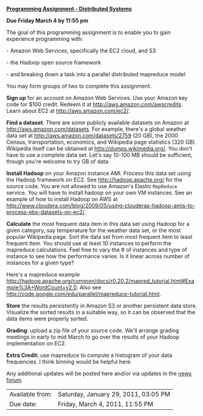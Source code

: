 <strong><a href='http://moodle.cs.colorado.edu/mod/assignment/view.php?id=252' title='Programming Assignment - Distributed Systems'>Programming Assignment - Distributed Systems</a></strong>

<p><span><strong>Due Friday March 4 by 11:55 pm</strong></span><span><strong><br /></strong></span></p>

<p>The goal of this programming assignment is to enable you to gain experience programming with:</p>

<p>- Amazon Web Services, specifically the EC2 cloud, and S3</p>

<p>- the Hadoop open source framework</p>

<p>- and breaking down a task into a parallel distributed mapreduce model</p>

<p>You may form groups of two to complete this assignment.</p>

<p><strong>Sign up</strong> for an account on Amazon Web Services.  Use your Amazon key code for $100 credit.  Redeem it at <a href='http://aws.amazon.com/awscredits'><a href='http://aws.amazon.com/awscredits'>http://aws.amazon.com/awscredits</a></a>.  Learn about EC2 at <a href='http://aws.amazon.com/ec2/' title='Amazon EC2'><a href='http://aws.amazon.com/ec2/'>http://aws.amazon.com/ec2/</a></a>.</p>

<p><strong>Find a dataset</strong>.  There are some publicly available datasets on Amazon at <a href='http://aws.amazon.com/datasets' title='Amazon data sets'><a href='http://aws.amazon.com/datasets'>http://aws.amazon.com/datasets</a></a>.  For example, there's a global weather data set at <a href='http://aws.amazon.com/datasets/2759' title='Weather data set'><a href='http://aws.amazon.com/datasets/2759'>http://aws.amazon.com/datasets/2759</a></a> (20 GB), the 2000 Census, transportation, economics, and Wikipedia page statistics (320 GB).  Wikipedia itself can be obtained at <a href='http://dumps.wikimedia.org/' title='Wikipedia data sets'><a href='http://dumps.wikimedia.org/'>http://dumps.wikimedia.org/</a></a>.  You don't have to use a complete data set.  Let's say 10-100 MB should be sufficient, though you're welcome to try GB of data.<span> </span><span></span></p>

<p><strong>Install Hadoop</strong> on your Amazon instance AMI.  Process this data set using the Hadoop framework on EC2.  See <a href='http://hadoop.apache.org/' title='Hadoop Apache'><a href='http://hadoop.apache.org/'>http://hadoop.apache.org/</a></a> for the source code.  You are not allowed to use Amazon's Elastic <code>MapReduce</code> service.  You will have to install hadoop on your own VM instances.  See an example of how to install Hadoop on AWS at <a href='http://www.cloudera.com/blog/2009/05/using-clouderas-hadoop-amis-to-process-ebs-datasets-on-ec2/' title='Hadoop on EC2'><a href='http://www.cloudera.com/blog/2009/05/using-clouderas-hadoop-amis-to-process-ebs-datasets-on-ec2/'>http://www.cloudera.com/blog/2009/05/using-clouderas-hadoop-amis-to-process-ebs-datasets-on-ec2/</a></a>.<span></span></p>

<p><strong>Calculate</strong> the most frequent data item in this data set using Hadoop for a given category, say temperature for the weather data set, or the most popular Wikipedia page.  Sort the data set from most frequent item to least frequent item.  You should use at least 10 instances to perform the mapreduce calculations.  Feel free to vary the # of instances and type of instance to see how the performance varies.  Is it linear across number of instances for a given type?</p>

<p>Here's a mapreduce example <a href='http://hadoop.apache.org/common/docs/r0.20.2/mapred_tutorial.html#Example%3A+WordCount+v2.0' title='Mapreduce example'><a href='http://hadoop.apache.org/common/docs/r0.20.2/mapred_tutorial.html#Example%3A+WordCount+v2.0'>http://hadoop.apache.org/common/docs/r0.20.2/mapred_tutorial.html#Example%3A+WordCount+v2.0</a></a>.   Also see <a href='http://code.google.com/edu/parallel/mapreduce-tutorial.html' title='Google code mapreduce'><a href='http://code.google.com/edu/parallel/mapreduce-tutorial.html'>http://code.google.com/edu/parallel/mapreduce-tutorial.html</a></a>.</p>

<p><strong>Store</strong> the results persistently in Amazon S3 or another persistent data store.  Visualize the sorted results in a suitable way, so it can be observed that the data items were properly sorted.</p>

<p><strong>Grading</strong>: upload a zip file of your source code.  We'll arrange grading meetings in early to mid March to go over the results of your Hadoop implementation on EC2.</p>

<p><strong>Extra Credit:</strong> use mapreduce to compute a histogram of your data frequencies.  I think binning would be helpful here.</p>

<p>Any additional updates will be posted here and/or via updates in the <a href='http://moodle.cs.colorado.edu/mod/forum/view.php?id=11' title='News forum'>news forum</a>.</p><div><table><tr><td>Available from:</td>    <td>Saturday, January 29, 2011, 03:05 PM</td></tr><tr><td>Due date:</td>    <td>Friday, March 4, 2011, 11:55 PM</td></tr></table></div>